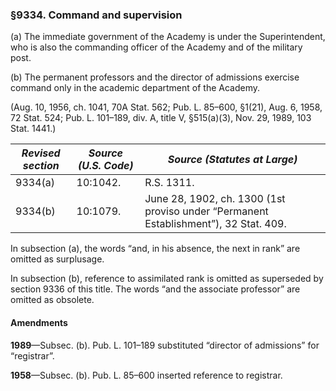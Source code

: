 ### §9334. Command and supervision ###

(a) The immediate government of the Academy is under the Superintendent, who is also the commanding officer of the Academy and of the military post.

(b) The permanent professors and the director of admissions exercise command only in the academic department of the Academy.

(Aug. 10, 1956, ch. 1041, 70A Stat. 562; Pub. L. 85–600, §1(21), Aug. 6, 1958, 72 Stat. 524; Pub. L. 101–189, div. A, title V, §515(a)(3), Nov. 29, 1989, 103 Stat. 1441.)

|*Revised section*|*Source (U.S. Code)*|                            *Source (Statutes at Large)*                            |
|-----------------|--------------------|------------------------------------------------------------------------------------|
|     9334(a)     |      10:1042.      |                                     R.S. 1311.                                     |
|     9334(b)     |      10:1079.      |June 28, 1902, ch. 1300 (1st proviso under “Permanent Establishment”), 32 Stat. 409.|

In subsection (a), the words “and, in his absence, the next in rank” are omitted as surplusage.

In subsection (b), reference to assimilated rank is omitted as superseded by section 9336 of this title. The words “and the associate professor” are omitted as obsolete.

#### Amendments ####

**1989**—Subsec. (b). Pub. L. 101–189 substituted “director of admissions” for “registrar”.

**1958**—Subsec. (b). Pub. L. 85–600 inserted reference to registrar.